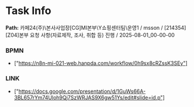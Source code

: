 # Task Info

**Path:** 카페24(주)\본사사업장\[CG]MI본부\Y쇼핑센터팀\운영1 / msson / [214354] [Z04]본부 요청 사항(자료제작, 조사, 취합 등) 진행 / 2025-08-01_00-00-00

### BPMN
- ["https://n8n-mi-021-web.hanpda.com/workflow/0h9sx8cRZssK3SEy"]

### LINK
- ["https://docs.google.com/presentation/d/1GuWs66A-3BL657rYm74Uloh9Qj7SzWRJAS9X6gw51Ys/edit#slide=id.p"]

